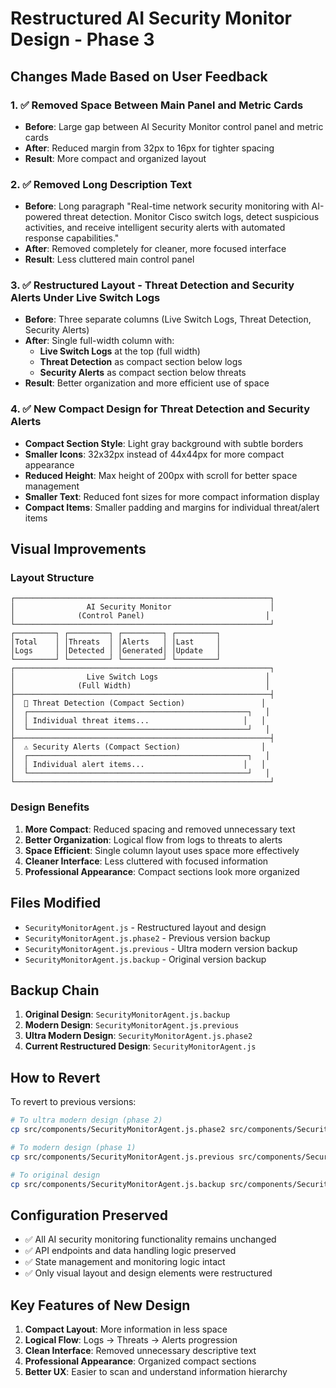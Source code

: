 # Restructured AI Security Monitor Design - Phase 3

## Changes Made Based on User Feedback

### 1. ✅ Removed Space Between Main Panel and Metric Cards
- **Before**: Large gap between AI Security Monitor control panel and metric cards
- **After**: Reduced margin from 32px to 16px for tighter spacing
- **Result**: More compact and organized layout

### 2. ✅ Removed Long Description Text
- **Before**: Long paragraph "Real-time network security monitoring with AI-powered threat detection. Monitor Cisco switch logs, detect suspicious activities, and receive intelligent security alerts with automated response capabilities."
- **After**: Removed completely for cleaner, more focused interface
- **Result**: Less cluttered main control panel

### 3. ✅ Restructured Layout - Threat Detection and Security Alerts Under Live Switch Logs
- **Before**: Three separate columns (Live Switch Logs, Threat Detection, Security Alerts)
- **After**: Single full-width column with:
  - **Live Switch Logs** at the top (full width)
  - **Threat Detection** as compact section below logs
  - **Security Alerts** as compact section below threats
- **Result**: Better organization and more efficient use of space

### 4. ✅ New Compact Design for Threat Detection and Security Alerts
- **Compact Section Style**: Light gray background with subtle borders
- **Smaller Icons**: 32x32px instead of 44x44px for more compact appearance
- **Reduced Height**: Max height of 200px with scroll for better space management
- **Smaller Text**: Reduced font sizes for more compact information display
- **Compact Items**: Smaller padding and margins for individual threat/alert items

## Visual Improvements

### Layout Structure
```
┌─────────────────────────────────────────────────────────┐
│                AI Security Monitor                      │
│              (Control Panel)                           │
└─────────────────────────────────────────────────────────┘
┌─────────┐ ┌─────────┐ ┌─────────┐ ┌─────────┐
│Total    │ │Threats  │ │Alerts   │ │Last     │
│Logs     │ │Detected │ │Generated│ │Update   │
└─────────┘ └─────────┘ └─────────┘ └─────────┘
┌─────────────────────────────────────────────────────────┐
│                Live Switch Logs                        │
│              (Full Width)                              │
├─────────────────────────────────────────────────────────┤
│  🚨 Threat Detection (Compact Section)                 │
│  ┌─────────────────────────────────────────────────┐   │
│  │ Individual threat items...                     │   │
│  └─────────────────────────────────────────────────┘   │
├─────────────────────────────────────────────────────────┤
│  ⚠️ Security Alerts (Compact Section)                  │
│  ┌─────────────────────────────────────────────────┐   │
│  │ Individual alert items...                      │   │
│  └─────────────────────────────────────────────────┘   │
└─────────────────────────────────────────────────────────┘
```

### Design Benefits
1. **More Compact**: Reduced spacing and removed unnecessary text
2. **Better Organization**: Logical flow from logs to threats to alerts
3. **Space Efficient**: Single column layout uses space more effectively
4. **Cleaner Interface**: Less cluttered with focused information
5. **Professional Appearance**: Compact sections look more organized

## Files Modified
- `SecurityMonitorAgent.js` - Restructured layout and design
- `SecurityMonitorAgent.js.phase2` - Previous version backup
- `SecurityMonitorAgent.js.previous` - Ultra modern version backup
- `SecurityMonitorAgent.js.backup` - Original version backup

## Backup Chain
1. **Original Design**: `SecurityMonitorAgent.js.backup`
2. **Modern Design**: `SecurityMonitorAgent.js.previous`
3. **Ultra Modern Design**: `SecurityMonitorAgent.js.phase2`
4. **Current Restructured Design**: `SecurityMonitorAgent.js`

## How to Revert
To revert to previous versions:
```bash
# To ultra modern design (phase 2)
cp src/components/SecurityMonitorAgent.js.phase2 src/components/SecurityMonitorAgent.js

# To modern design (phase 1)
cp src/components/SecurityMonitorAgent.js.previous src/components/SecurityMonitorAgent.js

# To original design
cp src/components/SecurityMonitorAgent.js.backup src/components/SecurityMonitorAgent.js
```

## Configuration Preserved
- ✅ All AI security monitoring functionality remains unchanged
- ✅ API endpoints and data handling logic preserved
- ✅ State management and monitoring logic intact
- ✅ Only visual layout and design elements were restructured

## Key Features of New Design
1. **Compact Layout**: More information in less space
2. **Logical Flow**: Logs → Threats → Alerts progression
3. **Clean Interface**: Removed unnecessary descriptive text
4. **Professional Appearance**: Organized compact sections
5. **Better UX**: Easier to scan and understand information hierarchy

